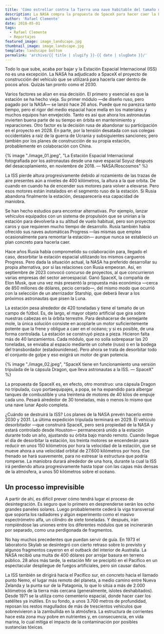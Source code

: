 ```yaml
---
title: 'Cómo estrellar contra la Tierra una nave habitable del tamaño de un campo de fútbol'
description: La NASA compra la propuesta de SpaceX para hacer caer la Estación Espacial Internacional en el océano Pacífico con una cápsula Dragon a partir de 2030'
author: 'Rafael Clemente'
date: 2018-05-01
tags:
  - Rafael Clemente
  - Reportajes
featured_image: image_landscape.jpg
thumbnail_image: image_landscape.jpg
template: landscape bottom
permalink: 'archivo/{{ title | slugify }}-{{ date | slugDate }}/'
---
```

Todo lo que sube, acaba por bajar y la Estación Espacial Internacional (ISS) no es una excepción. La NASA ha adjudicado a SpaceX el proyecto de construcción del vehículo que se utilizará para hacerla caer dentro de pocos años. Quizás tan pronto como el 2030.

Varios factores se alían en esa decisión. El primero y esencial es que la estación se ha hecho vieja. Su primer módulo —de diseño ruso, pero pagado por la NASA― se lanzó hace 26 años. Puede que no parezca tanto tiempo, pero el rigor del medio espacial hace mella en los materiales y muchos equipos han envejecido. Tanto es así que ahora los astronautas invierten buena parte de su tiempo en órbita en mantenimiento y reparaciones. Otro factor es la decisión rusa de abandonar su participación en el proyecto en 2028. En parte, por la tensión desatada con sus colegas occidentales a raíz de la guerra de Ucrania y subsiguientes sanciones; pero también por los planes de construcción de su propia estación, probablemente en colaboración con China.


{% image "./image_01.jpeg", "La Estación Espacial Internacional fotografiada por los astronautas desde una nave espacial Soyuz después del desacoplamiento, en noviembre de 2018. — NASA/Roscosmos" %}

La ISS pierde altura progresivamente debido al rozamiento de las trazas de aire presentes aún a niveles de 400 kilómetros, la altura a la que orbita. De cuando en cuando ha de encender sus motores para volver a elevarse. Pero esos motores están instalados en el segmento ruso de la estación. Si Rusia abandona finalmente la estación, desaparecería esa capacidad de maniobra.

Se han hecho estudios para encontrar alternativas. Por ejemplo, lanzar vehículos equipados con un sistema de propulsión que se unirían a la estación para devolverla a su altitud de vuelo habitual, pero son proyectos caros y que requieren mucho tiempo de desarrollo. Rusia también había ofrecido sus naves automáticas Progress —las mismas que emplea ocasionalmente para remontar la estación— aunque nunca se estableció un plan concreto para hacerla caer.

Hace años Rusia había comprometido su colaboración para, llegado el caso, desorbitar la estación espacial utilizando los mismos cargueros Progress. Pero dada la situación actual, la NASA ha preferido desarrollar su propia alternativa, por si las relaciones con Rusia empeoran. Así, en septiembre de 2023 convocó concurso de proyectos, al que concurrieron varias empresas del sector aeroespacial. Ganó SpaceX, la compañía de Elon Musk, que una vez más presentó la propuesta más económica —cerca de 850 millones de dólares, pecio cerrado—, del mismo modo que ocurrió con la selección de un aterrizador Starship, que deberá llevar a los próximos astronautas que pisen la Luna.

La estación pesa alrededor de 420 toneladas y tiene el tamaño de un campo de fútbol. Es, de largo, el mayor objeto artificial que gira sobre nuestras cabezas en la órbita terrestre. Para deshacerse de semejante mole, la única solución consiste en acoplarle un motor suficientemente potente que la frene y obligue a caer en el océano; y si es posible, de una forma controlada. La estación se construyó pieza a pieza. Hicieron falta más de 40 lanzamientos. Cada módulo, que no solía sobrepasar las 20 toneladas, se enviaba al espacio mediante un cohete (ruso) o en la bodega del transbordador (estadounidense). Pero ahora se trata de desorbitar todo el conjunto de golpe y eso exigirá un motor de gran potencia.

{% image "./image_02.jpeg", "SpaceX tiene en funcionamiento una versión tripulada de la cápsula Dragon, que lleva astronautas a la ISS. — SpaceX" %}

La propuesta de SpaceX es, en efecto, otro monstruo: una cápsula Dragon no tripulada, cuyo portaequipajes, a popa, se ha expandido para albergar tanques de combustible y una treintena de motores de 40 kilos de empuje cada uno. Pesará alrededor de 30 toneladas, más o menos lo mismo que una nave lunar Apolo completa.

¿Cuándo se destruirá la ISS? Los planes de la NASA prevén hacerlo entre 2030 y 2031. La última expedición tripulada terminará en 2029. El vehículo desorbitador —que construirá SpaceX, pero será propiedad de la NASA y estará controlado desde Houston― permanecerá unido a la estación durante todo un año, ajustando su órbita bajo mando remoto. Cuando llegue el día de desorbitar la estación, los treinta motores se encenderán para reducir en unos 150 kilómetros por hora la velocidad de la estación, que se mueve ahora a una velocidad orbital de 27.600 kilómetros por hora. Ese frenado se hará suavemente, para no estresar la estructura que podría romperse. La maniobra durará alrededor de una hora, durante la cual la ISS irá perdiendo altura progresivamente hasta topar con las capas más densas de la atmósfera, a unos 50 kilómetros sobre el océano.

## Un processo imprevisible

A partir de ahí, es difícil prever cómo tendrá lugar el proceso de desintegración. Es seguro que lo primero en desprenderse serán los ocho grandes paneles solares. Luego probablemente cederá la viga transversal que soporta los radiadores y algún experimento como el masivo espectrómetro alfa, un cilindro de siete toneladas. Y después, irán rompiéndose las uniones entre los diferentes módulos que se incinerarán por separado, como una perdigonada de fragmentos.

No hay muchos precedentes que puedan servir de guía. En 1973 el laboratorio Skylab se desintegró con cierto retraso sobre lo previsto y algunos fragmentos cayeron en el outback del interior de Australia. La NASA recibió una multa de 400 dólares por arrojar basura en terreno público. 28 años más tarde, la estación Mir se precipitó en el Pacífico en un espectacular despliegue de fuegos artificiales, pero sin causar daños.

La ISS también se dirigirá hacia el Pacífico sur, en concreto hacia el llamado punto Nemo, el lugar más remoto del planeta, a medio camino entre Nueva Zelanda y la punta sur de la Patagonia, lo que lo sitúa a más de 2.000 kilómetros de la tierra más cercana (generalmente, islotes deshabitados). Desde 1971 se la utiliza como cementerio espacial, donde hacer caer los satélites ya inútiles. En su fondo, a unos 3.700 metros de profundidad, reposan los restos magullados de más de trescientos vehículos que sobrevivieron a la zambullida en la atmósfera. La estructura de corrientes hace esta zona muy pobre en nutrientes y, en consecuencia, en vida marina, lo cual mitiga el impacto de la contaminación por posibles sustancias tóxicas.